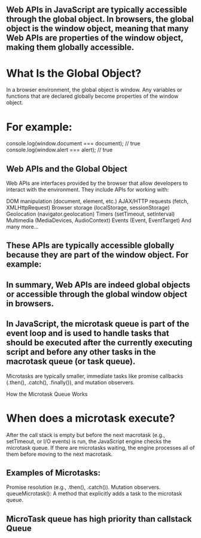 ## Web APIs in JavaScript are typically accessible through the global object. In browsers, the global object is the window object, meaning that many Web APIs are properties of the window object, making them globally accessible.

# What Is the Global Object?
In a browser environment, the global object is window. Any variables or functions that are declared globally become properties of the window object. 

# For example:
console.log(window.document === document);  // true
console.log(window.alert === alert);        // true

## Web APIs and the Global Object
Web APIs are interfaces provided by the browser that allow developers to interact with the environment. They include APIs for working with:

DOM manipulation (document, element, etc.)
AJAX/HTTP requests (fetch, XMLHttpRequest)
Browser storage (localStorage, sessionStorage)
Geolocation (navigator.geolocation)
Timers (setTimeout, setInterval)
Multimedia (MediaDevices, AudioContext)
Events (Event, EventTarget)
And many more...

## These APIs are typically accessible globally because they are part of the window object. For example:


## In summary, Web APIs are indeed global objects or accessible through the global window object in browsers.





## In JavaScript, the microtask queue is part of the event loop and is used to handle tasks that should be executed after the currently executing script and before any other tasks in the macrotask queue (or task queue).

Microtasks are typically smaller, immediate tasks like promise callbacks (.then(), .catch(), .finally()), and mutation observers.

How the Microtask Queue Works
# When does a microtask execute?

After the call stack is empty but before the next macrotask (e.g., setTimeout, or I/O events) is run, the JavaScript engine checks the microtask queue.
If there are microtasks waiting, the engine processes all of them before moving to the next macrotask.

## Examples of Microtasks:

Promise resolution (e.g., .then(), .catch()).
Mutation observers.
queueMicrotask(): A method that explicitly adds a task to the microtask queue.

## MicroTask queue has high priority than callstack Queue